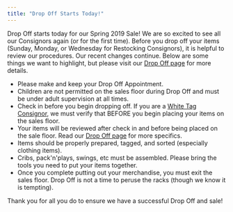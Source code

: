 ```yaml
---
title: "Drop Off Starts Today!"
---
```


Drop Off starts today for our Spring 2019 Sale! We are so excited to see all our Consignors again (or for the first time). Before you drop off your items (Sunday, Monday, or Wednesday for Restocking Consignors), it is helpful to review our procedures. Our recent changes continue. Below are some things we want to highlight, but please visit our [Drop Off page](/consignors/dropping-off/dropping-off/) for more details.

* Please make and keep your Drop Off Appointment.
* Children are not permitted on the sales floor during Drop Off and must be under adult supervision at all times.
* Check in before you begin dropping off. If you are a [White Tag Consignor](/consignors/white-tag-consignors/), we must verify that BEFORE you begin placing your items on the sales floor.
* Your items will be reviewed after check in and before being placed on the sale floor. Read our [Drop Off page](/consignors/dropping-off/dropping-off/) for more specifics.
* Items should be properly prepared, tagged, and sorted (especially clothing items).
* Cribs, pack'n'plays, swings, etc must be assembled. Please bring the tools you need to put your items together.
* Once you complete putting out your merchandise, you must exit the sales floor. Drop Off is not a time to peruse the racks (though we know it is tempting).

Thank you for all you do to ensure we have a successful Drop Off and sale!
